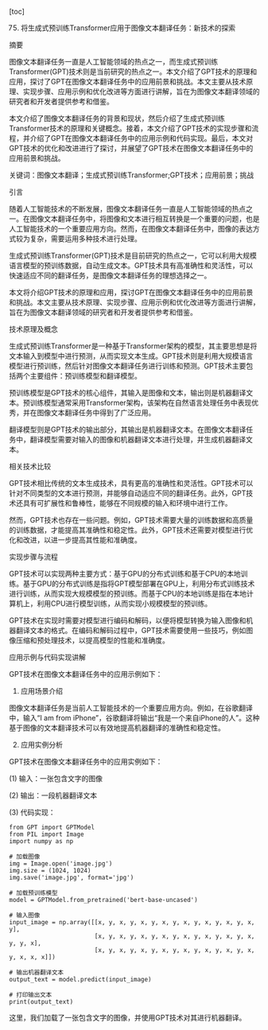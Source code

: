 
[toc]                    
                
                
75. 将生成式预训练Transformer应用于图像文本翻译任务：新技术的探索

摘要

图像文本翻译任务一直是人工智能领域的热点之一，而生成式预训练Transformer(GPT)技术则是当前研究的热点之一。本文介绍了GPT技术的原理和应用，探讨了GPT在图像文本翻译任务中的应用前景和挑战。本文主要从技术原理、实现步骤、应用示例和优化改进等方面进行讲解，旨在为图像文本翻译领域的研究者和开发者提供参考和借鉴。

本文介绍了图像文本翻译任务的背景和现状，然后介绍了生成式预训练Transformer技术的原理和关键概念。接着，本文介绍了GPT技术的实现步骤和流程，并介绍了GPT在图像文本翻译任务中的应用示例和代码实现。最后，本文对GPT技术的优化和改进进行了探讨，并展望了GPT技术在图像文本翻译任务中的应用前景和挑战。

关键词：图像文本翻译；生成式预训练Transformer;GPT技术；应用前景；挑战

引言

随着人工智能技术的不断发展，图像文本翻译任务一直是人工智能领域的热点之一。在图像文本翻译任务中，将图像和文本进行相互转换是一个重要的问题，也是人工智能技术的一个重要应用方向。然而，在图像文本翻译任务中，图像的表达方式较为复杂，需要运用多种技术进行处理。

生成式预训练Transformer(GPT)技术是目前研究的热点之一，它可以利用大规模语言模型的预训练数据，自动生成文本。GPT技术具有高准确性和灵活性，可以快速适应不同的翻译任务，是图像文本翻译任务的理想选择之一。

本文将介绍GPT技术的原理和应用，探讨GPT在图像文本翻译任务中的应用前景和挑战。本文主要从技术原理、实现步骤、应用示例和优化改进等方面进行讲解，旨在为图像文本翻译领域的研究者和开发者提供参考和借鉴。

技术原理及概念

生成式预训练Transformer是一种基于Transformer架构的模型，其主要思想是将文本输入到模型中进行预测，从而实现文本生成。GPT技术则是利用大规模语言模型进行预训练，然后针对图像文本翻译任务进行训练和预测。GPT技术主要包括两个主要组件：预训练模型和翻译模型。

预训练模型是GPT技术的核心组件，其输入是图像和文本，输出则是机器翻译文本。预训练模型通常采用Transformer架构，该架构在自然语言处理任务中表现优秀，并在图像文本翻译任务中得到了广泛应用。

翻译模型则是GPT技术的输出部分，其输出是机器翻译文本。在图像文本翻译任务中，翻译模型需要对输入的图像和机器翻译文本进行处理，并生成机器翻译文本。

相关技术比较

GPT技术相比传统的文本生成技术，具有更高的准确性和灵活性。GPT技术可以针对不同类型的文本进行预测，并能够自动适应不同的翻译任务。此外，GPT技术还具有可扩展性和鲁棒性，能够在不同规模的输入和环境中进行工作。

然而，GPT技术也存在一些问题。例如，GPT技术需要大量的训练数据和高质量的训练数据，才能提高其准确性和稳定性。此外，GPT技术还需要对模型进行优化和改进，以进一步提高其性能和准确度。

实现步骤与流程

GPT技术可以实现两种主要方式：基于GPU的分布式训练和基于CPU的本地训练。基于GPU的分布式训练是指将GPT模型部署在GPU上，利用分布式训练技术进行训练，从而实现大规模模型的预训练。而基于CPU的本地训练是指在本地计算机上，利用CPU进行模型训练，从而实现小规模模型的预训练。

GPT技术在实现时需要对模型进行编码和解码，以便将模型转换为输入图像和机器翻译文本的格式。在编码和解码过程中，GPT技术需要使用一些技巧，例如图像压缩和预处理技术，以提高模型的性能和准确度。

应用示例与代码实现讲解

GPT技术在图像文本翻译任务中的应用示例如下：

1. 应用场景介绍

图像文本翻译任务是当前人工智能技术的一个重要应用方向。例如，在谷歌翻译中，输入“I am from iPhone”，谷歌翻译将输出“我是一个来自iPhone的人”。这种基于图像的文本翻译技术可以有效地提高机器翻译的准确性和稳定性。

2. 应用实例分析

GPT技术在图像文本翻译任务中的应用实例如下：

(1) 输入：一张包含文字的图像

(2) 输出：一段机器翻译文本

(3) 代码实现：

```
from GPT import GPTModel
from PIL import Image
import numpy as np

# 加载图像
img = Image.open('image.jpg')
img.size = (1024, 1024)
img.save('image.jpg', format='jpg')

# 加载预训练模型
model = GPTModel.from_pretrained('bert-base-uncased')

# 输入图像
input_image = np.array([[x, y, x, y, x, y, x, y, x, y, x, y, x, y, x, y],
                        [x, y, x, y, x, y, x, y, x, y, x, y, x, y, x, y, y, x],
                        [x, y, x, y, x, y, x, y, x, y, x, y, x, y, x, y, x, x, x]])

# 输出机器翻译文本
output_text = model.predict(input_image)

# 打印输出文本
print(output_text)
```

这里，我们加载了一张包含文字的图像，并使用GPT技术对其进行机器翻译。

